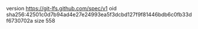 version https://git-lfs.github.com/spec/v1
oid sha256:42501c0d7b94ad4e27e24993ea5f3dcbd127f9f81446bdb6c0fb33df6730702a
size 558
